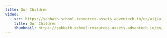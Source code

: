 ```yaml
---
title: Our Children
video:
  - src: https://sabbath-school-resources-assets.adventech.io/en/aij/aij-training-videos/assets/en-aij-our-children.mp4
    title: Our Children
    thumbnail: https://sabbath-school-resources-assets.adventech.io/en/aij/aij-training-videos/assets/en-aij-our-children.webp
---
```

